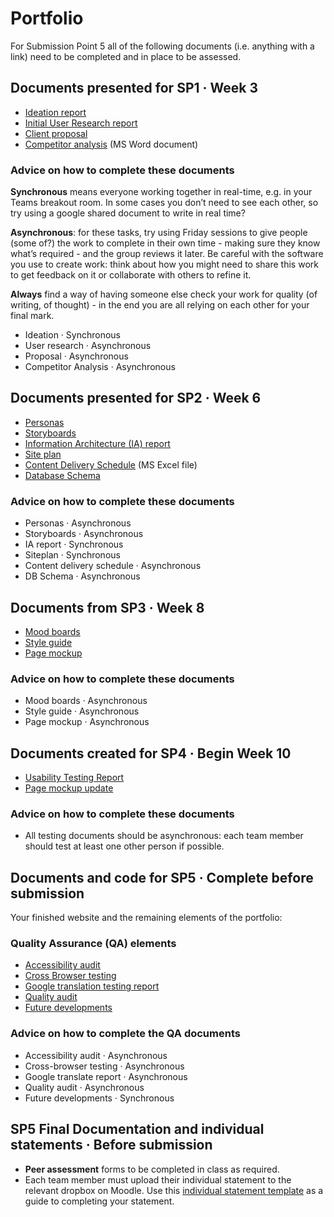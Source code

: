 # Portfolio

For Submission Point 5 all of the following documents (i.e. anything with a link) need to be completed and in place to be assessed.

## Documents presented for SP1 · Week 3

- [Ideation report](1_user_and_competitor_research/ideation.md)
- [Initial User Research report](1_user_and_competitor_research/user-research.md)
- [Client proposal](1_user_and_competitor_research/proposal.md)
- [Competitor analysis](1_user_and_competitor_research/competitor-analysis.docx) (MS Word document)

### Advice on how to complete these documents

**Synchronous** means everyone working together in real-time, e.g. in your Teams breakout room. In some cases you don’t need to see each other, so try using a google shared document to write in real time?

**Asynchronous**: for these tasks, try using Friday sessions to give people (some of?) the work to complete in their own time - making sure they know what’s required - and the group reviews it later. Be careful with the software you use to create work: think about how you might need to share this work to get feedback on it or collaborate with others to refine it.

**Always** find a way of having someone else check your work for quality (of writing, of thought) - in the end you are all relying on each other for your final mark.

- Ideation · Synchronous
- User research · Asynchronous
- Proposal · Asynchronous
- Competitor Analysis · Asynchronous

## Documents presented for SP2 · Week 6

- [Personas](2_IA_and_content_strategy/personas.md)
- [Storyboards](2_IA_and_content_strategy/storyboards.md)
- [Information Architecture (IA) report](2_IA_and_content_strategy/ia-report.md)
- [Site plan](2_IA_and_content_strategy/siteplan.md)
- [Content Delivery Schedule](2_IA_and_content_strategy/content-delivery-schedule.xlsx) (MS Excel file)
- [Database Schema](2_IA_and_content_strategy/database-schema.md)

### Advice on how to complete these documents

- Personas · Asynchronous
- Storyboards · Asynchronous
- IA report · Synchronous
- Siteplan · Synchronous
- Content delivery schedule · Asynchronous
- DB Schema · Asynchronous

## Documents from SP3 · Week 8

- [Mood boards](3_design_and_prototyping/mood-boards.md)
- [Style guide](3_design_and_prototyping/styleguide/style_guide.html)
- [Page mockup](3_design_and_prototyping/page-mockup.md)

### Advice on how to complete these documents

- Mood boards · Asynchronous
- Style guide · Asynchronous
- Page mockup · Asynchronous

## Documents created for SP4 · Begin Week 10

- [Usability Testing Report](4_usability_testing/usability_testing_report.md)
- [Page mockup update](4_usability_testing/page-mockup-update.md)

### Advice on how to complete these documents

- All testing documents should be asynchronous: each team member should test at least one other person if possible.

## Documents and code for SP5 · Complete before submission

Your finished website and the remaining elements of the portfolio:

### Quality Assurance (QA) elements

- [Accessibility audit](5_QA_and_the_guide/accessibility.md)
- [Cross Browser testing](5_QA_and_the_guide/browser_testing.md)
- [Google translation testing report](5_QA_and_the_guide/internationalisation.md)
- [Quality audit](5_QA_and_the_guide/quality_audit.md)
- [Future developments](5_QA_and_the_guide/future.md)

### Advice on how to complete the QA documents

- Accessibility audit · Asynchronous
- Cross-browser testing · Asynchronous
- Google translate report · Asynchronous
- Quality audit · Asynchronous
- Future developments · Synchronous

## SP5 Final Documentation and individual statements · Before submission

- **Peer assessment** forms to be completed in class as required.
- Each team member must upload their individual statement to the relevant dropbox on Moodle. Use this [individual statement template](5_QA_and_the_guide/individual_statement.docx) as a guide to completing your statement.
